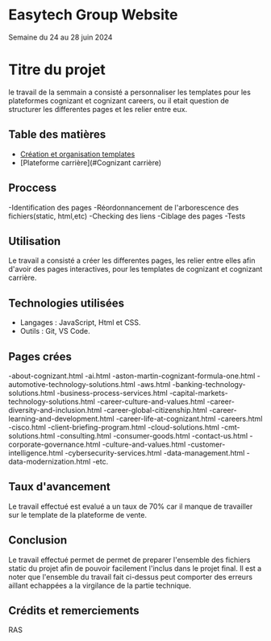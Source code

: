 # Easytech Group Website
Semaine du 24 au 28 juin 2024

# Titre du projet

le travail de la semmain a consisté a personnaliser les templates pour les 
plateformes cognizant et cognizant careers, ou il etait question de structurer les differentes pages 
et les relier entre eux.

## Table des matières
- [Création et organisation templates](#Cognizant)
- [Plateforme carrière](#Cognizant carrière)


## Proccess
-Identification des pages 
-Réordonnancement de l'arborescence des fichiers(static, html,etc)
-Checking des liens 
-Ciblage des pages
-Tests

## Utilisation
Le travail a consisté a créer les differentes pages, les relier entre elles afin d'avoir des pages interactives,
pour les templates de cognizant et cognizant carrière.

## Technologies utilisées
- Langages : JavaScript, Html et CSS.
- Outils : Git, VS Code.

## Pages crées
-about-cognizant.html
-ai.html
-aston-martin-cognizant-formula-one.html
-automotive-technology-solutions.html
-aws.html
-banking-technology-solutions.html
-business-process-services.html
-capital-markets-technology-solutions.html
-career-culture-and-values.html
-career-diversity-and-inclusion.html
-career-global-citizenship.html
-career-learning-and-development.html
-career-life-at-cognizant.html
-careers.html
-cisco.html
-client-briefing-program.html
-cloud-solutions.html
-cmt-solutions.html
-consulting.html
-consumer-goods.html
-contact-us.html
-corporate-governance.html
-culture-and-values.html
-customer-intelligence.html
-cybersecurity-services.html
-data-management.html
-data-modernization.html
-etc.

## Taux d'avancement
Le travail effectué est evalué a un taux de 70% car il manque de travailler sur le template de la plateforme
de vente.

## Conclusion
Le travail effectué permet de permet de preparer l'ensemble des fichiers static du projet afin de pouvoir facilement l'inclus dans le projet final. Il est a noter que l'ensemble du travail fait ci-dessus peut comporter
des erreurs aillant echappées a la virgilance de la partie technique.

## Crédits et remerciements
RAS